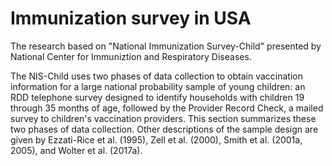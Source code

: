 # Immunization survey in USA
The research based on "National Immunization Survey-Child"
presented by National Center for Immuniztion and Respiratory Diseases.

The NIS-Child uses two phases of data collection to obtain vaccination information for a large national probability sample of young children:
an RDD telephone survey designed to identify households with children 19
through 35 months of age, followed by the Provider Record Check, a mailed
survey to children's vaccination providers. This section summarizes these
two phases of data collection. Other descriptions of the sample design are given by Ezzati-Rice et al. (1995), Zell et al. (2000), Smith et al. 
(2001a, 2005), and Wolter et al. (2017a).

